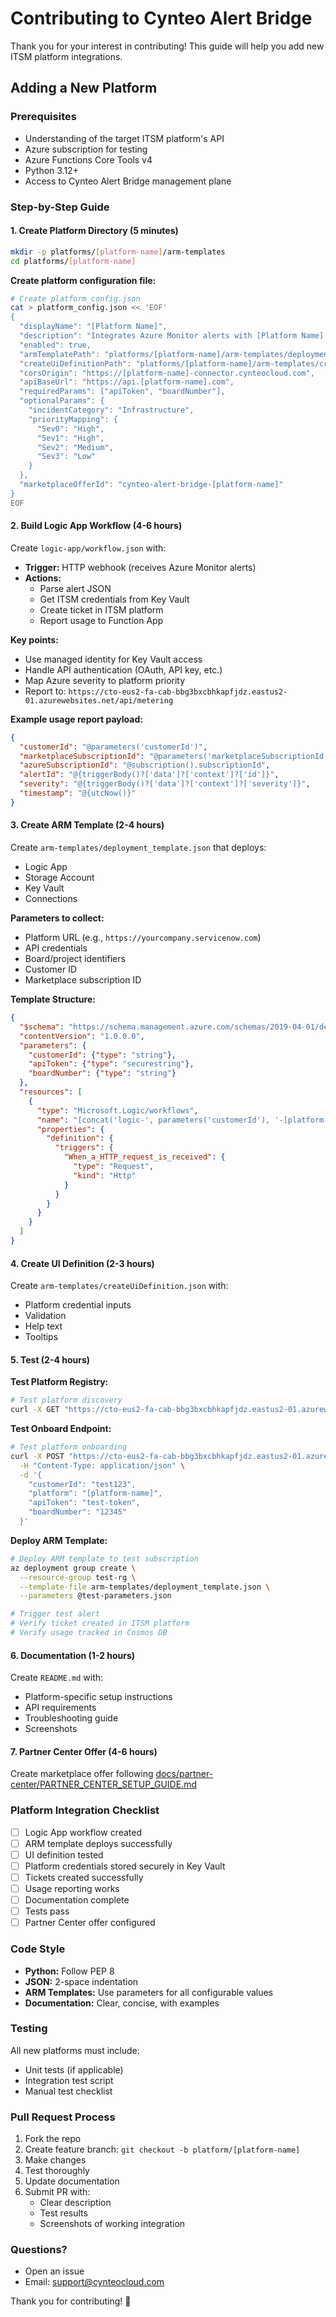 # Contributing to Cynteo Alert Bridge

Thank you for your interest in contributing! This guide will help you add new ITSM platform integrations.

## Adding a New Platform

### Prerequisites
- Understanding of the target ITSM platform's API
- Azure subscription for testing
- Azure Functions Core Tools v4
- Python 3.12+
- Access to Cynteo Alert Bridge management plane

### Step-by-Step Guide

#### 1. Create Platform Directory (5 minutes)

```bash
mkdir -p platforms/[platform-name]/arm-templates
cd platforms/[platform-name]
```

**Create platform configuration file:**
```bash
# Create platform_config.json
cat > platform_config.json << 'EOF'
{
  "displayName": "[Platform Name]",
  "description": "Integrates Azure Monitor alerts with [Platform Name].",
  "enabled": true,
  "armTemplatePath": "platforms/[platform-name]/arm-templates/deployment_template.json",
  "createUiDefinitionPath": "platforms/[platform-name]/arm-templates/createUiDefinition.json",
  "corsOrigin": "https://[platform-name]-connector.cynteocloud.com",
  "apiBaseUrl": "https://api.[platform-name].com",
  "requiredParams": ["apiToken", "boardNumber"],
  "optionalParams": {
    "incidentCategory": "Infrastructure",
    "priorityMapping": {
      "Sev0": "High",
      "Sev1": "High",
      "Sev2": "Medium",
      "Sev3": "Low"
    }
  },
  "marketplaceOfferId": "cynteo-alert-bridge-[platform-name]"
}
EOF
```

#### 2. Build Logic App Workflow (4-6 hours)

Create `logic-app/workflow.json` with:

- **Trigger:** HTTP webhook (receives Azure Monitor alerts)
- **Actions:**
  - Parse alert JSON
  - Get ITSM credentials from Key Vault
  - Create ticket in ITSM platform
  - Report usage to Function App

**Key points:**
- Use managed identity for Key Vault access
- Handle API authentication (OAuth, API key, etc.)
- Map Azure severity to platform priority
- Report to: `https://cto-eus2-fa-cab-bbg3bxcbhkapfjdz.eastus2-01.azurewebsites.net/api/metering`

**Example usage report payload:**
```json
{
  "customerId": "@parameters('customerId')",
  "marketplaceSubscriptionId": "@parameters('marketplaceSubscriptionId')",
  "azureSubscriptionId": "@subscription().subscriptionId",
  "alertId": "@{triggerBody()?['data']?['context']?['id']}",
  "severity": "@{triggerBody()?['data']?['context']?['severity']}",
  "timestamp": "@{utcNow()}"
}
```

#### 3. Create ARM Template (2-4 hours)

Create `arm-templates/deployment_template.json` that deploys:
- Logic App
- Storage Account
- Key Vault
- Connections

**Parameters to collect:**
- Platform URL (e.g., `https://yourcompany.servicenow.com`)
- API credentials
- Board/project identifiers
- Customer ID
- Marketplace subscription ID

**Template Structure:**
```json
{
  "$schema": "https://schema.management.azure.com/schemas/2019-04-01/deploymentTemplate.json#",
  "contentVersion": "1.0.0.0",
  "parameters": {
    "customerId": {"type": "string"},
    "apiToken": {"type": "securestring"},
    "boardNumber": {"type": "string"}
  },
  "resources": [
    {
      "type": "Microsoft.Logic/workflows",
      "name": "[concat('logic-', parameters('customerId'), '-[platform-name]')]",
      "properties": {
        "definition": {
          "triggers": {
            "When_a_HTTP_request_is_received": {
              "type": "Request",
              "kind": "Http"
            }
          }
        }
      }
    }
  ]
}
```

#### 4. Create UI Definition (2-3 hours)

Create `arm-templates/createUiDefinition.json` with:
- Platform credential inputs
- Validation
- Help text
- Tooltips

#### 5. Test (2-4 hours)

**Test Platform Registry:**
```bash
# Test platform discovery
curl -X GET "https://cto-eus2-fa-cab-bbg3bxcbhkapfjdz.eastus2-01.azurewebsites.net/api/debug"
```

**Test Onboard Endpoint:**
```bash
# Test platform onboarding
curl -X POST "https://cto-eus2-fa-cab-bbg3bxcbhkapfjdz.eastus2-01.azurewebsites.net/api/onboard" \
  -H "Content-Type: application/json" \
  -d '{
    "customerId": "test123",
    "platform": "[platform-name]",
    "apiToken": "test-token",
    "boardNumber": "12345"
  }'
```

**Deploy ARM Template:**
```bash
# Deploy ARM template to test subscription
az deployment group create \
  --resource-group test-rg \
  --template-file arm-templates/deployment_template.json \
  --parameters @test-parameters.json

# Trigger test alert
# Verify ticket created in ITSM platform
# Verify usage tracked in Cosmos DB
```

#### 6. Documentation (1-2 hours)

Create `README.md` with:
- Platform-specific setup instructions
- API requirements
- Troubleshooting guide
- Screenshots

#### 7. Partner Center Offer (4-6 hours)

Create marketplace offer following [docs/partner-center/PARTNER_CENTER_SETUP_GUIDE.md](docs/partner-center/PARTNER_CENTER_SETUP_GUIDE.md)

### Platform Integration Checklist

- [ ] Logic App workflow created
- [ ] ARM template deploys successfully
- [ ] UI definition tested
- [ ] Platform credentials stored securely in Key Vault
- [ ] Tickets created successfully
- [ ] Usage reporting works
- [ ] Documentation complete
- [ ] Tests pass
- [ ] Partner Center offer configured

### Code Style

- **Python:** Follow PEP 8
- **JSON:** 2-space indentation
- **ARM Templates:** Use parameters for all configurable values
- **Documentation:** Clear, concise, with examples

### Testing

All new platforms must include:
- Unit tests (if applicable)
- Integration test script
- Manual test checklist

### Pull Request Process

1. Fork the repo
2. Create feature branch: `git checkout -b platform/[platform-name]`
3. Make changes
4. Test thoroughly
5. Update documentation
6. Submit PR with:
   - Clear description
   - Test results
   - Screenshots of working integration

### Questions?

- Open an issue
- Email: support@cynteocloud.com

Thank you for contributing! 🚀
